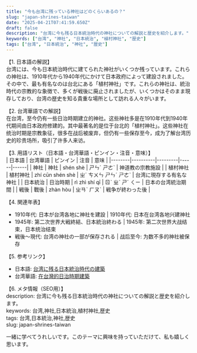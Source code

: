 ```yaml
---
title: "今も台湾に残っている神社はどのくらいあるの？"
slug: "japan-shrines-taiwan"
date: "2025-04-21T07:41:59.650Z"
draft: false
description: "台湾に今も残る日本統治時代の神社についての解説と歴史を紹介します。"
keywords: ["台湾", "神社", "日本統治", "植村神社", "歴史"]
tags: ["台湾", "日本統治", "神社", "歴史"]
---
```


【1. 日本語の解説】  
台湾には、今も日本統治時代に建てられた神社がいくつか残っています。これらの神社は、1910年代から1940年代にかけて日本政府によって建設されました。その中で、最も有名なのは台北にある「植村神社」です。これらの神社は、統治時代の宗教的な象徴で、多くが戦後に廃止されましたが、いくつかはそのまま現存しており、台湾の歴史を知る貴重な場所として訪れる人々がいます。

【2. 台湾華語での解説】  
在台湾，至今仍有一些日治時期建立的神社。这些神社多是在1910年代到1940年代期间由日本政府修建的。其中最著名的是位于台北的「植村神社」。这些神社在统治时期是宗教象征，很多在战后被废弃，但仍有一些保存至今，成为了解台湾历史的珍贵场所，吸引了许多人来访。

【3. 用語リスト（日本語・台湾華語・ピンイン・注音・意味）】  
| 日本語 | 台湾華語 | ピンイン | 注音 | 意味 |
|--------|----------|---------|------|------|
| 神社   | 神社     | shén shè | ㄕㄣˊ ㄕㄜˋ | 神道教の宗教施設 |
| 植村神社 | 植村神社 | zhí cūn shén shè | ㄓˊ ㄘㄨㄣ ㄕㄣˊ ㄕㄜˋ | 台湾に現存する有名な神社 |
| 日本統治 | 日治時期 | rì zhì shí qī | ㄖˋ ㄓˋ ㄕˊ ㄑㄧ | 日本の台湾統治期間 |
| 戦後   | 戰後     | zhàn hòu | ㄓㄢˋ ㄏㄡˋ | 戦争が終わった後 |

【4. 関連年表】  
- 1910年代: 日本が台湾各地に神社を建設 | 1910年代: 日本在台湾各地兴建神社
- 1945年: 第二次世界大戦終結、日本統治終わる | 1945年: 第二次世界大战结束，日本统治结束
- 戦後～現代: 台湾の神社の一部が保存される | 战后至今: 为数不多的神社被保存

【5. 参考リンク】  
- 日本語: [台湾に残る日本統治時代の建築](https://www.taiwannoplace.com)
- 台湾華語: [在台灣的日治時期建築](https://www.taiwannoplace.com/tw)

【6. メタ情報（SEO用）】  
description: 台湾に今も残る日本統治時代の神社についての解説と歴史を紹介します。  
keywords: 台湾,神社,日本統治,植村神社,歴史  
tags: 台湾,日本統治,神社,歴史  
slug: japan-shrines-taiwan

一緒に学べてうれしいです。このテーマに興味を持っていただけて、私も嬉しく思います。